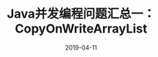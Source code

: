 ---
title: Java并发编程问题汇总一：CopyOnWriteArrayList
description: COW
date: 2019-04-11
categories:
  - "开发设计"
tags:
  - "Java"
  - "Concurrency"
  - "COW"
draft: true
---